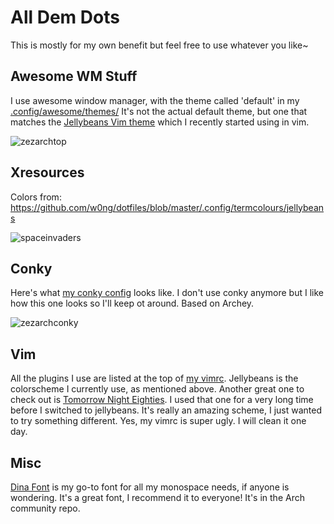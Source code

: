 All Dem Dots
============

This is mostly for my own benefit but feel free to use whatever you like~


Awesome WM Stuff
----------------

I use awesome window manager, with the theme called 'default' in my [.config/awesome/themes/](https://github.com/zezhyrule/dotfiles/tree/master/.config/awesome/themes/default)
It's not the actual default theme, but one that matches the [Jellybeans Vim theme](https://github.com/nanotech/jellybeans.vim "jellybeans.vim") which I recently started using in vim.

![zezarchtop](http://img41.imageshack.us/img41/6797/20130427145224screensho.png)


Xresources
----------

Colors from: https://github.com/w0ng/dotfiles/blob/master/.config/termcolours/jellybeans

![spaceinvaders](http://img545.imageshack.us/img545/1171/terminalcolors.png)


Conky
-----

Here's what [my conky config](https://github.com/zezhyrule/dotfiles/blob/master/.conkyrc) looks like. I don't use conky anymore but I like how this one looks so I'll keep ot around. Based on Archey.

![zezarchconky](http://img826.imageshack.us/img826/1289/archeyconky.png)


Vim
---

All the plugins I use are listed at the top of [my vimrc](https://github.com/zezhyrule/dotfiles/blob/master/.vimrc). Jellybeans is the colorscheme I currently use, as mentioned above. Another great one to check out is [Tomorrow Night Eighties](https://github.com/chriskempson/tomorrow-theme "Tomorrow Theme"). I used that one for a very long time before I switched to jellybeans. It's really an amazing scheme, I just wanted to try something different.
Yes, my vimrc is super ugly. I will clean it one day.


Misc
----

[Dina Font](https://www.archlinux.org/packages/community/any/dina-font/) is my go-to font for all my monospace needs, if anyone is wondering. It's a great font, I recommend it to everyone! It's in the Arch community repo.
